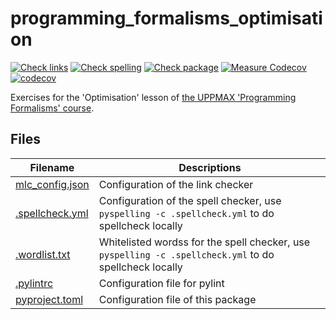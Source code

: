 # programming_formalisms_optimisation

[![Check links](https://github.com/richelbilderbeek/programming_formalisms_optimisation/actions/workflows/check_links.yaml/badge.svg?branch=master)](https://github.com/richelbilderbeek/programming_formalisms_optimisation/actions/workflows/check_links.yaml)
[![Check spelling](https://github.com/richelbilderbeek/programming_formalisms_optimisation/actions/workflows/check_spelling.yaml/badge.svg?branch=master)](https://github.com/richelbilderbeek/programming_formalisms_optimisation/actions/workflows/check_spelling.yaml)
[![Check package](https://github.com/richelbilderbeek/programming_formalisms_optimisation/actions/workflows/check_package.yml/badge.svg?branch=master)](https://github.com/richelbilderbeek/programming_formalisms_optimisation/actions/workflows/check_package.yml)
[![Measure Codecov](https://github.com/richelbilderbeek/programming_formalisms_optimisation/actions/workflows/measure_coverage.yml/badge.svg?branch=master)](https://github.com/richelbilderbeek/programming_formalisms_optimisation/actions/workflows/measure_coverage.yml)
[![codecov](https://codecov.io/gh/richelbilderbeek/programming_formalisms_optimisation/branch/master/graph/badge.svg?token=K4FIPOQ5ZH)](https://codecov.io/gh/richelbilderbeek/programming_formalisms_optimisation)

Exercises for the 'Optimisation' lesson 
of [the UPPMAX 'Programming Formalisms' course](https://github.com/UPPMAX/programming_formalisms).

## Files

Filename                           |Descriptions
-----------------------------------|------------------------------------------------------------------------------------------------------
[mlc_config.json](mlc_config.json) |Configuration of the link checker
[.spellcheck.yml](.spellcheck.yml) |Configuration of the spell checker, use `pyspelling -c .spellcheck.yml` to do spellcheck locally
[.wordlist.txt](.wordlist.txt)     |Whitelisted wordss for the spell checker, use `pyspelling -c .spellcheck.yml` to do spellcheck locally
[.pylintrc](.pylintrc)             |Configuration file for pylint
[pyproject.toml](pyproject.toml)   |Configuration file of this package


